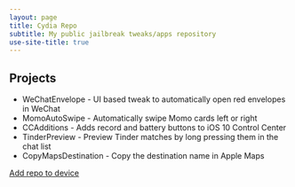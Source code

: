 ```yaml
---
layout: page
title: Cydia Repo
subtitle: My public jailbreak tweaks/apps repository
use-site-title: true
---
```


<div markdown="1">

## Projects

* WeChatEnvelope - UI based tweak to automatically open red envelopes in WeChat
* MomoAutoSwipe - Automatically swipe Momo cards left or right
* CCAdditions - Adds record and battery buttons to iOS 10 Control Center
* TinderPreview - Preview Tinder matches by long pressing them in the chat list
* CopyMapsDestination - Copy the destination name in Apple Maps

<a href="cydia://url/https://cydia.saurik.com/api/share#?source=http://mbo42.com/repo/" class="btn btn-primary" role="button">Add repo to device</a>

</div>


